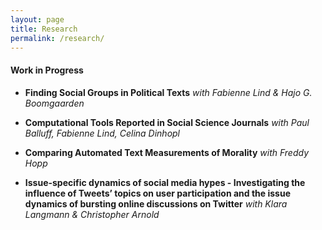 ```yaml
---
layout: page
title: Research
permalink: /research/
---
```


#### Work in Progress
+ **Finding Social Groups in Political Texts** _with Fabienne Lind & Hajo G. Boomgaarden_

+ **Computational Tools Reported in Social Science Journals** _with Paul Balluff, Fabienne Lind, Celina Dinhopl_

+ **Comparing Automated Text Measurements of Morality** _with Freddy Hopp_

+ **Issue-specific dynamics of social media hypes - Investigating the influence of Tweets’ topics on user participation and the issue dynamics of bursting online discussions on Twitter** _with Klara Langmann & Christopher Arnold_